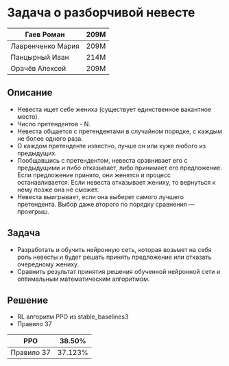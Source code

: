 # Задача о разборчивой невесте


| Гаев Роман | 209М |
| --- | --- | 
| Лавренченко Мария | 209М |
| Панцырный Иван | 214М |
| Орачёв Алексей | 209М |


## Описание
- Невеста ищет себе жениха (существует единственное вакантное место).
- Число претендентов - N.
- Невеста общается с претендентами в случайном порядке, с каждым не более одного раза.
- О каждом претенденте известно, лучше он или хуже любого из предыдущих.
- Пообщавшись с претендентом, невеста сравнивает его с предыдущими и либо отказывает, либо принимает его предложение. Если предложение принято, они женятся и процесс останавливается. Если невеста отказывает жениху, то вернуться к нему позже она не сможет.
- Невеста выигрывает, если она выберет самого лучшего претендента. Выбор даже второго по порядку сравнения — проигрыш.

## Задача
- Разработать и обучить нейронную сеть, которая возьмет на себя роль невесты и будет решать принять предложение или отказать очередному жениху.
- Сравнить результат принятия решения обученной нейронной сети и оптимальным математическим алгоритмом.

## Решение
- RL алгоритм PPO из stable_baselines3
- Правило 37

| PPO | 38.50% |
| --- | --- | 
| Правило 37 | 37.123% |
